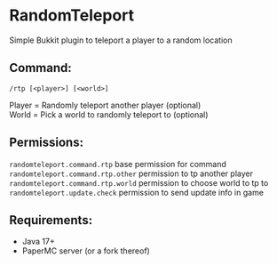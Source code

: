 # RandomTeleport
Simple Bukkit plugin to teleport a player to a random location

## Command:
```
/rtp [<player>] [<world>]
```
Player = Randomly teleport another player (optional)   
World = Pick a world to randomly teleport to (optional)

## Permissions:
`randomteleport.command.rtp` base permission for command   
`randomteleport.command.rtp.other` permission to tp another player   
`randomteleport.command.rtp.world` permission to choose world to tp to   
`randomteleport.update.check` permission to send update info in game   

## Requirements:
- Java 17+
- PaperMC server (or a fork thereof)
